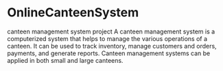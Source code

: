 # OnlineCanteenSystem
canteen management system project
A canteen management system is a computerized system that helps to manage the various operations of a canteen. It can be used to track inventory, manage customers and orders, payments, and generate reports. Canteen management systems can be applied in both small and large canteens.
